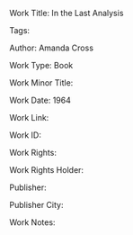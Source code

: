 Work Title: In the Last Analysis 

Tags: 

Author: Amanda Cross

Work Type: Book 

Work Minor Title:  

Work Date: 1964

Work Link:  

Work ID:  

Work Rights:  

Work Rights Holder:  

Publisher:  

Publisher City:  

Work Notes: 

